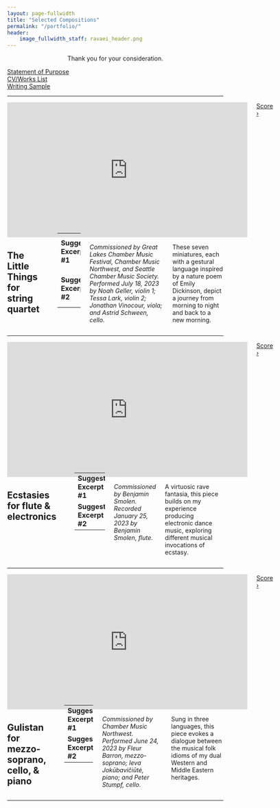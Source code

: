 ```yaml
---
layout: page-fullwidth
title: "Selected Compositions"
permalink: "/portfolio/"
header:
    image_fullwidth_staff: ravaei_header.png
---
```

<p class="teaser" style="text-align: center;">Thank you for your consideration.</p>
<div class="row">
  <div class="medium-4 columns">
    <a href="{{ site.url }}{{ site.baseurl }}/pdfs/kian-ravaei-statement-of-purpose.pdf" target="_blank" class="button radius expand">Statement&nbsp;of&nbsp;Purpose</a>
  </div>
  <div class="medium-4 columns">
    <a href="{{ site.url }}{{ site.baseurl }}/pdfs/kian-ravaei-cv.pdf" target="_blank" class="button radius expand">CV/Works&nbsp;List</a>
  </div>
  <div class="medium-4 columns">
    <a href="{{ site.url }}{{ site.baseurl }}/pdfs/kian-ravaei-writing-sample.pdf" target="_blank" class="button radius expand">Writing&nbsp;Sample</a>
  </div>
</div>
<hr>
<!-- The Little Things -->
<div class="row">
  <div class="medium-4 columns">
    <div class="center flex-video widescreen vimeo">
        <iframe width="560" height="315" src="https://www.youtube.com/embed/Zta7dHCkpRw" frameborder="0" allow="accelerometer; autoplay; encrypted-media; gyroscope; picture-in-picture" allowfullscreen></iframe>
    </div>
    <a href="{{ site.url }}{{ site.baseurl }}/pdfs/the-little-things.pdf" target="_blank" class="button radius small expand">Score ›</a>
  </div>
  <div class="medium-8 columns">
    <h2 class="no-margin">The Little Things <span class="body-teaser">for string quartet</span></h2>
    <br>
    <table style="width: 100%; margin-bottom: 20px; margin-top: -10px;">
      <tr>
        <td><b>Suggested Excerpt #1</b></td>
        <td>11:55–13:40</td>
        <td>Movement VI, measures 1–164</td>
        <td>pp. 30–38</td>
      </tr>
      <tr>
        <td><b>Suggested Excerpt #2</b></td>
        <td>4:29–5:50</td>
        <td>Movement III, measures 1–27</td>
        <td>pp. 14–15</td>
      </tr>
    </table>
    <p><i>Commissioned by Great Lakes Chamber Music Festival, Chamber Music Northwest, and Seattle Chamber Music Society. Performed July 18, 2023 by Noah Geller, violin 1; Tessa Lark, violin 2; Jonathan Vinocour, viola; and Astrid Schween, cello.</i></p>
    <p>These seven miniatures, each with a gestural language inspired by a nature poem of Emily Dickinson, depict a journey from morning to night and back to a new morning.</p>
  </div>
</div>
<hr>
<!-- Ecstasies -->
<div class="row">
  <div class="medium-4 columns">
    <div class="center flex-video widescreen vimeo">
        <iframe width="560" height="315" src="https://www.youtube.com/embed/v38ny2nIjgg" frameborder="0" allow="accelerometer; autoplay; encrypted-media; gyroscope; picture-in-picture" allowfullscreen></iframe>
    </div>
    <a href="{{ site.url }}{{ site.baseurl }}/pdfs/ecstasies.pdf" target="_blank" class="button radius small expand">Score ›</a>
  </div>
  <div class="medium-8 columns">
    <h2 class="no-margin">Ecstasies <span class="body-teaser">for flute &#38; electronics</span></h2>
    <br>
    <table style="width: 100%; margin-bottom: 20px; margin-top: -10px;">
      <tr>
        <td><b>Suggested Excerpt #1</b></td>
        <td>2:47–4:29</td>
        <td>Measures 94–154</td>
        <td>pp. 10–15</td>
      </tr>
      <tr>
        <td><b>Suggested Excerpt #2</b></td>
        <td>6:37–7:59</td>
        <td>Measures 225–270</td>
        <td>pp. 24–28</td>
      </tr>
    </table>
    <p><i>Commissioned by Benjamin Smolen. Recorded January 25, 2023 by Benjamin Smolen, flute.</i></p>
    <p>A virtuosic rave fantasia, this piece builds on my experience producing electronic dance music, exploring different musical invocations of ecstasy.</p>
  </div>
</div>
<hr>
<!-- Gulistan -->
<div class="row">
  <div class="medium-4 columns">
    <div class="center flex-video widescreen vimeo">
        <iframe width="560" height="315" src="https://www.youtube.com/embed/WX3i9fkS-F4" frameborder="0" allow="accelerometer; autoplay; encrypted-media; gyroscope; picture-in-picture" allowfullscreen></iframe>
    </div>
    <a href="{{ site.url }}{{ site.baseurl }}/pdfs/gulistan.pdf" target="_blank" class="button radius small expand">Score ›</a>
  </div>
  <div class="medium-8 columns">
    <h2 class="no-margin">Gulistan <span class="body-teaser">for mezzo-soprano, cello, &#38; piano</span></h2>
    <br>
    <table style="width: 100%; margin-bottom: 20px; margin-top: -10px;">
      <tr>
        <td><b>Suggested Excerpt #1</b></td>
        <td>9:04–10:41</td>
        <td>Part 2, measures 1–85</td>
        <td>pp. 12–18</td>
      </tr>
      <tr>
        <td><b>Suggested Excerpt #2</b></td>
        <td>3:32–5:21</td>
        <td>Part 1, measures 73–108</td>
        <td>pp. 5–7</td>
      </tr>
    </table>
    <p><i>Commissioned by Chamber Music Northwest. Performed June 24, 2023 by Fleur Barron, mezzo-soprano; Ieva Jokūbavičiūtė, piano; and Peter Stumpf, cello.</i></p>
    <p>Sung in three languages, this piece evokes a dialogue between the musical folk idioms of my dual Western and Middle Eastern heritages.</p>
  </div>
</div>
<hr>
